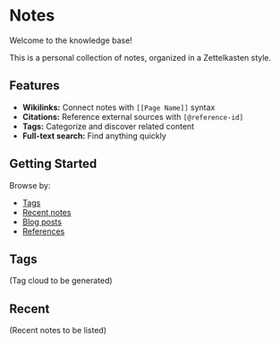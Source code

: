 # Notes

Welcome to the knowledge base!

This is a personal collection of notes, organized in a Zettelkasten style.

## Features

- **Wikilinks:** Connect notes with `[[Page Name]]` syntax
- **Citations:** Reference external sources with `[@reference-id]`
- **Tags:** Categorize and discover related content
- **Full-text search:** Find anything quickly

## Getting Started

Browse by:
- [Tags](#tags)
- [Recent notes](#recent)
- [Blog posts](../blog/index.md)
- [References](../references/index.md)

## Tags

(Tag cloud to be generated)

## Recent

(Recent notes to be listed)
